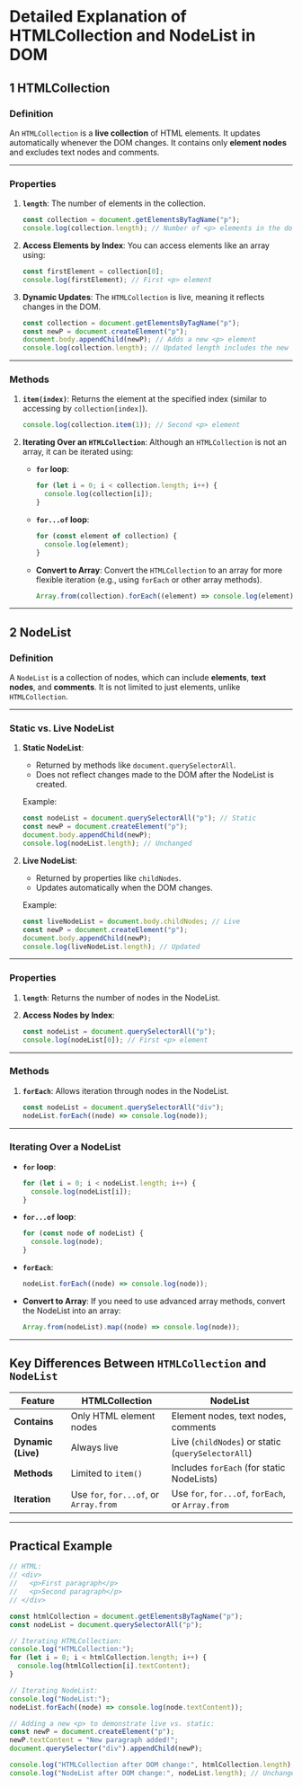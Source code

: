 # Detailed Explanation of HTMLCollection and NodeList in DOM

## **1 HTMLCollection**

### **Definition**
An `HTMLCollection` is a **live collection** of HTML elements. It updates automatically whenever the DOM changes. It contains only **element nodes** and excludes text nodes and comments.

---

### **Properties**
1. **`length`**: The number of elements in the collection.
   ```javascript
   const collection = document.getElementsByTagName("p");
   console.log(collection.length); // Number of <p> elements in the document
   ```

2. **Access Elements by Index**:
   You can access elements like an array using:
   ```javascript
   const firstElement = collection[0];
   console.log(firstElement); // First <p> element
   ```

3. **Dynamic Updates**:
   The `HTMLCollection` is live, meaning it reflects changes in the DOM.
   ```javascript
   const collection = document.getElementsByTagName("p");
   const newP = document.createElement("p");
   document.body.appendChild(newP); // Adds a new <p> element
   console.log(collection.length); // Updated length includes the new <p>
   ```

---

### **Methods**
1. **`item(index)`**:
   Returns the element at the specified index (similar to accessing by `collection[index]`).
   ```javascript
   console.log(collection.item(1)); // Second <p> element
   ```

2. **Iterating Over an `HTMLCollection`**:
   Although an `HTMLCollection` is not an array, it can be iterated using:
   - **`for` loop**:
     ```javascript
     for (let i = 0; i < collection.length; i++) {
       console.log(collection[i]);
     }
     ```

   - **`for...of` loop**:
     ```javascript
     for (const element of collection) {
       console.log(element);
     }
     ```

   - **Convert to Array**:
     Convert the `HTMLCollection` to an array for more flexible iteration (e.g., using `forEach` or other array methods).
     ```javascript
     Array.from(collection).forEach((element) => console.log(element));
     ```

---

## **2 NodeList**

### **Definition**
A `NodeList` is a collection of nodes, which can include **elements**, **text nodes**, and **comments**. It is not limited to just elements, unlike `HTMLCollection`.

---

### **Static vs. Live NodeList**
1. **Static NodeList**:
   - Returned by methods like `document.querySelectorAll`.
   - Does not reflect changes made to the DOM after the NodeList is created.

   Example:
   ```javascript
   const nodeList = document.querySelectorAll("p"); // Static
   const newP = document.createElement("p");
   document.body.appendChild(newP);
   console.log(nodeList.length); // Unchanged
   ```

2. **Live NodeList**:
   - Returned by properties like `childNodes`.
   - Updates automatically when the DOM changes.

   Example:
   ```javascript
   const liveNodeList = document.body.childNodes; // Live
   const newP = document.createElement("p");
   document.body.appendChild(newP);
   console.log(liveNodeList.length); // Updated
   ```

---

### **Properties**
1. **`length`**:
   Returns the number of nodes in the NodeList.

2. **Access Nodes by Index**:
   ```javascript
   const nodeList = document.querySelectorAll("p");
   console.log(nodeList[0]); // First <p> element
   ```

---

### **Methods**
1. **`forEach`**:
   Allows iteration through nodes in the NodeList.
   ```javascript
   const nodeList = document.querySelectorAll("div");
   nodeList.forEach((node) => console.log(node));
   ```

---

### **Iterating Over a NodeList**
- **`for` loop**:
  ```javascript
  for (let i = 0; i < nodeList.length; i++) {
    console.log(nodeList[i]);
  }
  ```

- **`for...of` loop**:
  ```javascript
  for (const node of nodeList) {
    console.log(node);
  }
  ```

- **`forEach`**:
  ```javascript
  nodeList.forEach((node) => console.log(node));
  ```

- **Convert to Array**:
  If you need to use advanced array methods, convert the NodeList into an array:
  ```javascript
  Array.from(nodeList).map((node) => console.log(node));
  ```

---

## **Key Differences Between `HTMLCollection` and `NodeList`**

| **Feature**          | **HTMLCollection**                   | **NodeList**                                |
|-----------------------|---------------------------------------|---------------------------------------------|
| **Contains**          | Only HTML element nodes              | Element nodes, text nodes, comments        |
| **Dynamic (Live)**    | Always live                          | Live (`childNodes`) or static (`querySelectorAll`) |
| **Methods**           | Limited to `item()`                  | Includes `forEach` (for static NodeLists)  |
| **Iteration**         | Use `for`, `for...of`, or `Array.from` | Use `for`, `for...of`, `forEach`, or `Array.from` |

---

## **Practical Example**
```javascript
// HTML:
// <div>
//   <p>First paragraph</p>
//   <p>Second paragraph</p>
// </div>

const htmlCollection = document.getElementsByTagName("p");
const nodeList = document.querySelectorAll("p");

// Iterating HTMLCollection:
console.log("HTMLCollection:");
for (let i = 0; i < htmlCollection.length; i++) {
  console.log(htmlCollection[i].textContent);
}

// Iterating NodeList:
console.log("NodeList:");
nodeList.forEach((node) => console.log(node.textContent));

// Adding a new <p> to demonstrate live vs. static:
const newP = document.createElement("p");
newP.textContent = "New paragraph added!";
document.querySelector("div").appendChild(newP);

console.log("HTMLCollection after DOM change:", htmlCollection.length); // Updated
console.log("NodeList after DOM change:", nodeList.length); // Unchanged
